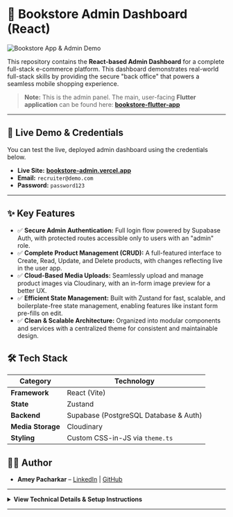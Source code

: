 # 📘 Bookstore Admin Dashboard (React)

![Bookstore App & Admin Demo](https://github.com/user-attachments/assets/ceea7a0c-1b1a-4af0-a6de-09da897c5b1f)

This repository contains the **React-based Admin Dashboard** for a complete full-stack e-commerce platform. This dashboard demonstrates real-world full-stack skills by providing the secure "back office" that powers a seamless mobile shopping experience.

> **Note:** This is the admin panel. The main, user-facing **Flutter application** can be found here: **[bookstore-flutter-app](https://github.com/AmeyPacharkar1896/bookstore-app-flutter)**

---

## 🚀 Live Demo & Credentials

You can test the live, deployed admin dashboard using the credentials below.

-   **Live Site:** **[bookstore-admin.vercel.app](https://bookstore-admin-jvs6.onrender.com)**
-   **Email:** `recruiter@demo.com`
-   **Password:** `password123`

---

## ✨ Key Features

- ✅ **Secure Admin Authentication:** Full login flow powered by Supabase Auth, with protected routes accessible only to users with an "admin" role.
- ✅ **Complete Product Management (CRUD):** A full-featured interface to Create, Read, Update, and Delete products, with changes reflecting live in the user app.
- ✅ **Cloud-Based Media Uploads:** Seamlessly upload and manage product images via Cloudinary, with an in-form image preview for a better UX.
- ✅ **Efficient State Management:** Built with Zustand for fast, scalable, and boilerplate-free state management, enabling features like instant form pre-fills on edit.
- ✅ **Clean & Scalable Architecture:** Organized into modular components and services with a centralized theme for consistent and maintainable design.

## 🛠️ Tech Stack

| Category         | Technology                                  |
| ---------------- | ------------------------------------------- |
| **Framework**    | React (Vite)                                |
| **State**        | Zustand                                     |
| **Backend**      | Supabase (PostgreSQL Database & Auth)       |
| **Media Storage**| Cloudinary                                  |
| **Styling**      | Custom CSS-in-JS via `theme.ts`             |

## 👨‍💻 Author

-   **Amey Pacharkar** – [LinkedIn](https://www.linkedin.com/in/amey-pacharkar-28520b307) | [GitHub](https://github.com/AmeyPacharkar1896)

---

<details>
<summary><b>View Technical Details & Setup Instructions</b></summary>
<br>

### 📂 Folder Structure
```bash
bookstore-admin/
├── components/ # Reusable UI components (Sidebar, Header)
├── pages/ # View components for each route
├── store/ # Zustand state management logic
├── services/ # API layer for Supabase communication
├── models/ # TypeScript type definitions
├── utils/ # Helper functions (e.g., Cloudinary uploads)
└── theme/ # Centralized design tokens
```


### 🚀 Getting Started Locally

#### Prerequisites
-   Node.js & npm
-   A configured Supabase project
-   A configured Cloudinary account

#### Steps
1.  **Clone the repository:**
    ```bash
    git clone https://github.com/AmeyPacharkar1896/bookstore-admin-react.git
    cd bookstore-admin-react
    ```
2.  **Install dependencies:**
    ```bash
    npm install
    ```
3.  **Set up environment variables:**
    Create a `.env` file in the root and add the following keys:
    ```
    VITE_SUPABASE_URL=YOUR_SUPABASE_URL
    VITE_SUPABASE_ANON_KEY=YOUR_SUPABASE_KEY
    VITE_CLOUD_NAME=YOUR_CLOUDINARY_CLOUD_NAME
    VITE_UPLOAD_PRESET=YOUR_CLOUDINARY_UPLOAD_PRESET
    ```
4.  **Start the development server:**
    ```bash
    npm run dev
    ```
</details>

---
